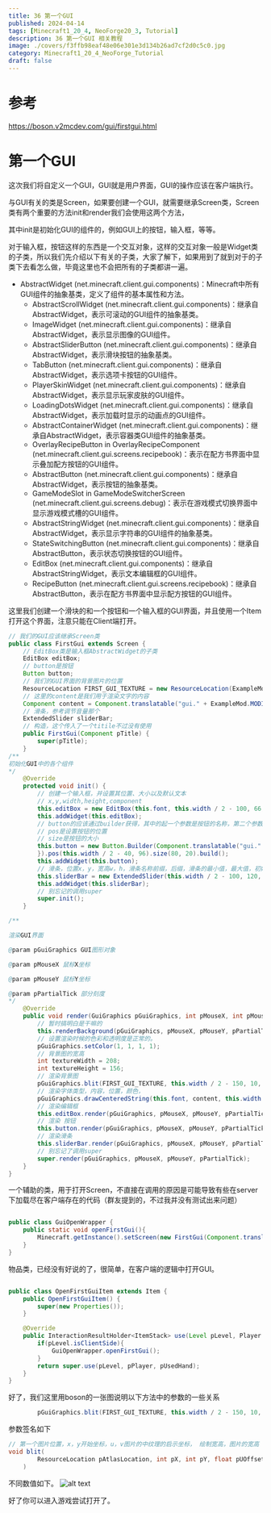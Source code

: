 ```yaml
---
title: 36 第一个GUI
published: 2024-04-14
tags: [Minecraft1_20_4, NeoForge20_3, Tutorial]
description: 36 第一个GUI 相关教程
image: ./covers/f3ffb98eaf48e06e301e3d134b26ad7cf2d0c5c0.jpg
category: Minecraft1_20_4_NeoForge_Tutorial
draft: false
---
```

# 参考

https://boson.v2mcdev.com/gui/firstgui.html

# 第一个GUI

这次我们将自定义一个GUI，GUI就是用户界面，GUI的操作应该在客户端执行。

与GUI有关的类是Screen，如果要创建一个GUI，就需要继承Screen类，Screen类有两个重要的方法init和render我们会使用这两个方法，

其中init是初始化GUI的组件的，例如GUI上的按钮，输入框，等等。

对于输入框，按钮这样的东西是一个交互对象，这样的交互对象一般是Widget类的子类，所以我们先介绍以下有关的子类，大家了解下，如果用到了就到对于的子类下去看怎么做，毕竟这里也不会把所有的子类都讲一遍。

- AbstractWidget (net.minecraft.client.gui.components)：Minecraft中所有GUI组件的抽象基类，定义了组件的基本属性和方法。
    - AbstractScrollWidget (net.minecraft.client.gui.components)：继承自AbstractWidget，表示可滚动的GUI组件的抽象基类。
    - ImageWidget (net.minecraft.client.gui.components)：继承自AbstractWidget，表示显示图像的GUI组件。
    - AbstractSliderButton (net.minecraft.client.gui.components)：继承自AbstractWidget，表示滑块按钮的抽象基类。
    - TabButton (net.minecraft.client.gui.components)：继承自AbstractWidget，表示选项卡按钮的GUI组件。
    - PlayerSkinWidget (net.minecraft.client.gui.components)：继承自AbstractWidget，表示显示玩家皮肤的GUI组件。
    - LoadingDotsWidget (net.minecraft.client.gui.components)：继承自AbstractWidget，表示加载时显示的动画点的GUI组件。
    - AbstractContainerWidget (net.minecraft.client.gui.components)：继承自AbstractWidget，表示容器类GUI组件的抽象基类。
    - OverlayRecipeButton in OverlayRecipeComponent (net.minecraft.client.gui.screens.recipebook)：表示在配方书界面中显示叠加配方按钮的GUI组件。
    - AbstractButton (net.minecraft.client.gui.components)：继承自AbstractWidget，表示按钮的抽象基类。
    - GameModeSlot in GameModeSwitcherScreen (net.minecraft.client.gui.screens.debug)：表示在游戏模式切换界面中显示游戏模式槽的GUI组件。
    - AbstractStringWidget (net.minecraft.client.gui.components)：继承自AbstractWidget，表示显示字符串的GUI组件的抽象基类。
    - StateSwitchingButton (net.minecraft.client.gui.components)：继承自AbstractButton，表示状态切换按钮的GUI组件。
    - EditBox (net.minecraft.client.gui.components)：继承自AbstractStringWidget，表示文本编辑框的GUI组件。
    - RecipeButton (net.minecraft.client.gui.screens.recipebook)：继承自AbstractButton，表示在配方书界面中显示配方按钮的GUI组件。

这里我们创建一个滑块的和一个按钮和一个输入框的GUI界面，并且使用一个Item打开这个界面，注意只能在Client端打开。

```java
// 我们的GUI应该继承Screen类
public class FirstGui extends Screen {
    // EditBox类是输入框AbstractWidget的子类
    EditBox editBox;
    // button是按钮
    Button button;
    // 我们的GUI界面的背景图片的位置
    ResourceLocation FIRST_GUI_TEXTURE = new ResourceLocation(ExampleMod.MODID, "textures/gui/first_gui.png");
    // 这里的content是我们用于渲染文字的内容
    Component content = Component.translatable("gui." + ExampleMod.MODID + ".first_gui_title");
    // 滑条，参考调节音量那个
    ExtendedSlider sliderBar;
    // 构造，这个传入了一个titile不过没有使用
    public FirstGui(Component pTitle) {
        super(pTitle);
    }
/**
初始化GUI中的各个组件
*/
    @Override
    protected void init() {
        // 创建一个输入框，并设置其位置、大小以及默认文本
        // x,y,width,height,component
        this.editBox = new EditBox(this.font, this.width / 2 - 100, 66, 200, 20, Component.translatable("gui." + ExampleMod.MODID + ".first_gui"));
        this.addWidget(this.editBox);
        // button的应该通过builder获得，其中的起一个参数是按钮的名称，第二个参数是按钮按下之后会有什么操作的回调函数。
        // pos是设置按钮的位置
        // size是按钮的大小
        this.button = new Button.Builder(Component.translatable("gui." + ExampleMod.MODID + ".first_gui.save"), pButton -> {
        }).pos(this.width / 2 - 40, 96).size(80, 20).build();
        this.addWidget(this.button);
        // 滑条，位置x，y，宽高w，h，滑条名称前缀，后缀，滑条的最小值，最大值，初始值，是否渲染文字
        this.sliderBar = new ExtendedSlider(this.width / 2 - 100, 120, 200, 10, Component.translatable("gui." + ExampleMod.MODID + ".first_gui.slider"), Component.empty(), 0, 100, 0, true);
        this.addWidget(this.sliderBar);
        // 别忘记的调用super
        super.init();
    }

/**

渲染GUI界面

@param pGuiGraphics GUI图形对象

@param pMouseX 鼠标X坐标

@param pMouseY 鼠标Y坐标

@param pPartialTick 部分刻度
*/
    @Override
    public void render(GuiGraphics pGuiGraphics, int pMouseX, int pMouseY, float pPartialTick) {
        // 暂时搞明白是干嘛的
        this.renderBackground(pGuiGraphics, pMouseX, pMouseY, pPartialTick);
        // 设置渲染时候的色彩和透明度是正常的。
        pGuiGraphics.setColor(1, 1, 1, 1);
        // 背景图的宽高
        int textureWidth = 208;
        int textureHeight = 156;
        // 渲染背景图
        pGuiGraphics.blit(FIRST_GUI_TEXTURE, this.width / 2 - 150, 10, 0, 0, 300, 200, textureWidth, textureHeight);
        // 渲染字体类型，内容，位置，颜色，
        pGuiGraphics.drawCenteredString(this.font, content, this.width / 2 - 10, 30, 0xeb0505);
        // 渲染编辑框
        this.editBox.render(pGuiGraphics, pMouseX, pMouseY, pPartialTick);
        // 渲染 按钮
        this.button.render(pGuiGraphics, pMouseX, pMouseY, pPartialTick);
        // 渲染滑条
        this.sliderBar.render(pGuiGraphics, pMouseX, pMouseY, pPartialTick);
        // 别忘记了调用super
        super.render(pGuiGraphics, pMouseX, pMouseY, pPartialTick);
    }
}

```
一个辅助的类，用于打开Screen，不直接在调用的原因是可能导致有些在server下加载尽在客户端存在的代码（群友提到的，不过我并没有测试出来问题）
```java

public class GuiOpenWrapper {
    public static void openFirstGui(){
        Minecraft.getInstance().setScreen(new FirstGui(Component.translatable("test")));
    }
}

```

物品类，已经没有好说的了，很简单，在客户端的逻辑中打开GUI。

```java

public class OpenFirstGuiItem extends Item {
    public OpenFirstGuiItem() {
        super(new Properties());
    }

    @Override
    public InteractionResultHolder<ItemStack> use(Level pLevel, Player pPlayer, InteractionHand pUsedHand) {
        if(pLevel.isClientSide){
            GuiOpenWrapper.openFirstGui();
        }
        return super.use(pLevel, pPlayer, pUsedHand);
    }
}
```

好了，我们这里用boson的一张图说明以下方法中的参数的一些关系
```java
        pGuiGraphics.blit(FIRST_GUI_TEXTURE, this.width / 2 - 150, 10, 0, 0, 300, 200, textureWidth, textureHeight);
```

参数签名如下

```java
// 第一个图片位置，x，y开始坐标，u，v图片的中纹理的启示坐标， 绘制宽高，图片的宽高
void blit(
        ResourceLocation pAtlasLocation, int pX, int pY, float pUOffset, float pVOffset, int pWidth, int pHeight, int pTextureWidth, int pTextureHeight
    ) 
```

不同数值如下。
![alt text](image-1.png)

好了你可以进入游戏尝试打开了。